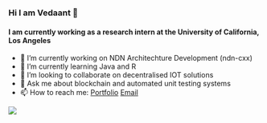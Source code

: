 ### Hi I am Vedaant 👋
#### I am currently working as a research intern at the University of California, Los Angeles




- 🔭 I’m currently working on NDN Architechture Development (ndn-cxx)
- 🌱 I’m currently learning Java and R
- 👯 I’m looking to collaborate on decentralised IOT solutions
- 💬 Ask me about blockchain and automated unit testing systems
- 📫 How to reach me: [Portfolio](https://vedaantrajoo.in) [Email](mailto:vedaant12345@gmail.com)


<img src="https://rb.gy/ipx2cb">
